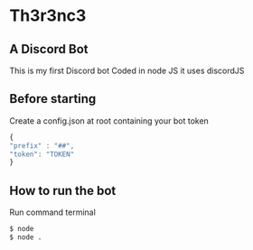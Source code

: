 # Th3r3nc3

## A Discord Bot

This is my first Discord bot
Coded in node JS it uses discordJS

## Before starting

Create a config.json at root containing your bot token    
```js
{    
"prefix" : "##",    
"token": "TOKEN"    
}    
```

## How to run the bot

Run command terminal

```sh
$ node
$ node .
```
